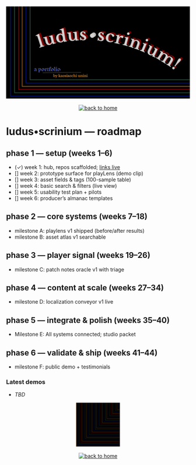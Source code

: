 <p align="center">
  <img src="./hero.png" alt="LUDUS SCRINIUM — roadmap" width="820">
</p>

<p align="center">
  <a href="../README.md">
    <img src="https://img.shields.io/badge/←%20back%20to%20home-111?style=for-the-badge" alt="back to home">
  </a>
</p>

# ludus•scrinium — roadmap

## phase 1 — setup (weeks 1–6)
- (✓) week 1: hub, repos scaffolded; [links live](https://github.com/ludus-scrinium/ludus-scrinium-hub)
- [] week 2: prototype surface for playLens (demo clip)
- [] week 3: asset fields & tags (100-sample table)
- [] week 4: basic search & filters (live view)
- [] week 5: usability test plan + pilots
- [] week 6: producer’s almanac templates

## phase 2 — core systems (weeks 7–18)
- milestone A: playlens v1 shipped (before/after results)
- milestone B: asset atlas v1 searchable

## phase 3 — player signal (weeks 19–26)
- milestone C: patch notes oracle v1 with triage

## phase 4 — content at scale (weeks 27–34)
- milestone D: localization conveyor v1 live

## phase 5 — integrate & polish (weeks 35–40)
- Milestone E: All systems connected; studio packet

## phase 6 — validate & ship (weeks 41–44)
- milestone F: public demo + testimonials

### Latest demos
- *TBD*

<p align="center">
  <img src="./heropfp.png" alt="heropfp" width="120">
</p>

<p align="center">
  <a href="../README.md">
    <img src="https://img.shields.io/badge/←%20back%20to%20home-111?style=for-the-badge" alt="back to home">
  </a>
</p>
